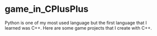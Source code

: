 # game_in_CPlusPlus
Python is one of my most used language but the first language that I learned was C++. Here are some game projects that I create with C++.
